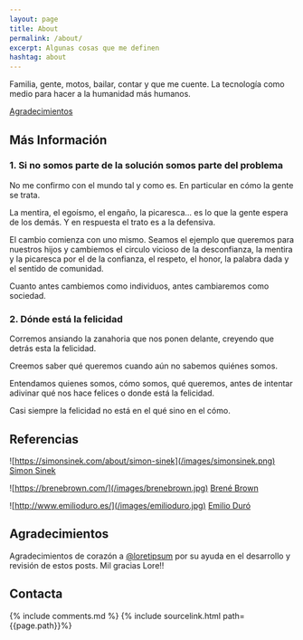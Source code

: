 ```yaml
---
layout: page
title: About
permalink: /about/
excerpt: Algunas cosas que me definen
hashtag: about
---
```

Familia, gente, motos, bailar, contar y que me cuente. La tecnología como medio para hacer a la humanidad más humanos.

[Agradecimientos](#agradecimientos)

## Más Información

### 1. Si no somos parte de la solución somos parte del problema

No me confirmo con el mundo tal y como es. En particular en cómo la gente se trata.

La mentira, el egoísmo, el engaño, la picaresca... es lo que la gente espera de los demás. Y en respuesta el trato es a la defensiva.

El cambio comienza con uno mismo. Seamos el ejemplo que queremos para nuestros hijos y cambiemos el circulo vicioso de la desconfianza, la mentira y la picaresca por el de la confianza, el respeto, el honor, la palabra dada y el sentido de comunidad.

Cuanto antes cambiemos como individuos, antes cambiaremos como sociedad.

### 2. Dónde está la felicidad

Corremos ansiando la zanahoria que nos ponen delante, creyendo que detrás esta la felicidad.

Creemos saber qué queremos cuando aún no sabemos quiénes somos.

Entendamos quienes somos, cómo somos, qué queremos, antes de intentar adivinar qué nos hace felices o donde está la felicidad.

Casi siempre la felicidad no está en el qué sino en el cómo.

## Referencias

![https://simonsinek.com/about/simon-sinek](/images/simonsinek.png)
[Simon Sinek](https://simonsinek.com/about/simon-sinek)

![https://brenebrown.com/](/images/brenebrown.jpg)
[Brené Brown](https://brenebrown.com/)

![http://www.emilioduro.es/](/images/emilioduro.jpg)
[Emilio Duró](http://www.emilioduro.es/)
  
## Agradecimientos

Agradecimientos de corazón a [@loretipsum](https://twitter.com/loretipsum) por su ayuda en el desarrollo y revisión de estos posts. Mil gracias Lore!!

## Contacta

{% include comments.md %}
{% include sourcelink.html path={{page.path}}%}

